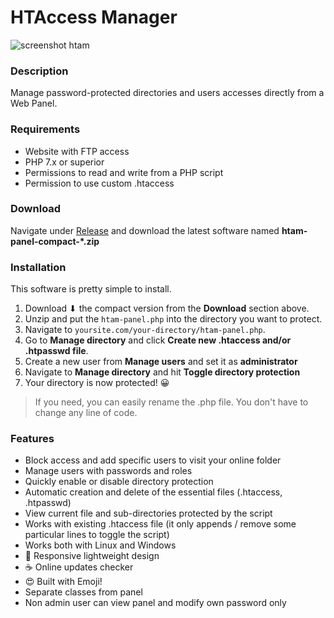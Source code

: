 
# HTAccess Manager

![screenshot htam](https://i.imgur.com/U7Sz3LI.png)

### Description

Manage password-protected directories and users accesses directly from a Web Panel.

### Requirements

- Website with FTP access
- PHP 7.x or superior
- Permissions to read and write from a PHP script
- Permission to use custom .htaccess

### Download

Navigate under [Release](https://github.com/Maxelweb/HTAM/releases) and download the latest software named 
**htam-panel-compact-\*.zip**

### Installation

This software is pretty simple to install.

1. Download ⬇ the compact version from the **Download** section above.
2. Unzip and put the `htam-panel.php` into the directory you want to protect.
3. Navigate to `yoursite.com/your-directory/htam-panel.php`.
4. Go to **Manage directory** and click **Create new .htaccess and/or .htpasswd file**.
5. Create a new user from **Manage users** and set it as **administrator**
6. Navigate to **Manage directory** and hit **Toggle directory protection**
7. Your directory is now protected! 😀

> If you need, you can easily rename the .php file. You don't have to change any line of code.

### Features

- Block access and add specific users to visit your online folder
- Manage users with passwords and roles
- Quickly enable or disable directory protection
- Automatic creation and delete of the essential files (.htaccess, .htpasswd)
- View current file and sub-directories protected by the script
- Works with existing .htaccess file (it only appends / remove some particular lines to toggle the script)
- Works both with Linux and Windows
- 📱 Responsive lightweight design
- ☕ Online updates checker
- 😍 Built with Emoji!
- Separate classes from panel
- Non admin user can view panel and modify own password only
